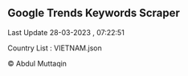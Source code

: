 

## Google Trends Keywords Scraper 
 
Last Update 28-03-2023 , 07:22:51

Country List :
VIETNAM.json



© Abdul Muttaqin 
